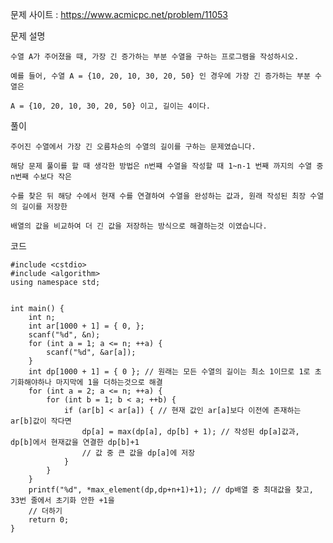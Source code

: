 문제 사이트 : https://www.acmicpc.net/problem/11053

문제 설명

    수열 A가 주어졌을 때, 가장 긴 증가하는 부분 수열을 구하는 프로그램을 작성하시오.

    예를 들어, 수열 A = {10, 20, 10, 30, 20, 50} 인 경우에 가장 긴 증가하는 부분 수열은

    A = {10, 20, 10, 30, 20, 50} 이고, 길이는 4이다.

풀이

    주어진 수열에서 가장 긴 오름차순의 수열의 길이를 구하는 문제였습니다.

    해당 문제 풀이를 할 때 생각한 방법은 n번쨰 수열을 작성할 때 1~n-1 번째 까지의 수열 중 n번째 수보다 작은 

    수를 찾은 뒤 해당 수에서 현재 수를 연결하여 수열을 완성하는 값과, 원래 작성된 최장 수열의 길이를 저장한

    배열의 값을 비교하여 더 긴 값을 저장하는 방식으로 해결하는것 이였습니다.
    

코드

    #include <cstdio>
    #include <algorithm>
    using namespace std;


    int main() {
        int n;
        int ar[1000 + 1] = { 0, };
        scanf("%d", &n);
        for (int a = 1; a <= n; ++a) {
            scanf("%d", &ar[a]);
        }
        int dp[1000 + 1] = { 0 }; // 원래는 모든 수열의 길이는 최소 1이므로 1로 초기화해야하나 마지막에 1을 더하는것으로 해결
        for (int a = 2; a <= n; ++a) {
            for (int b = 1; b < a; ++b) {
                if (ar[b] < ar[a]) { // 현재 값인 ar[a]보다 이전에 존재하는 ar[b]값이 작다면
                    dp[a] = max(dp[a], dp[b] + 1); // 작성된 dp[a]값과, dp[b]에서 현재값을 연결한 dp[b]+1
                    // 값 중 큰 값을 dp[a]에 저장
                }
            }
        }
        printf("%d", *max_element(dp,dp+n+1)+1); // dp배열 중 최대값을 찾고, 33번 줄에서 초기화 안한 +1을 
        // 더하기
        return 0;
    }
